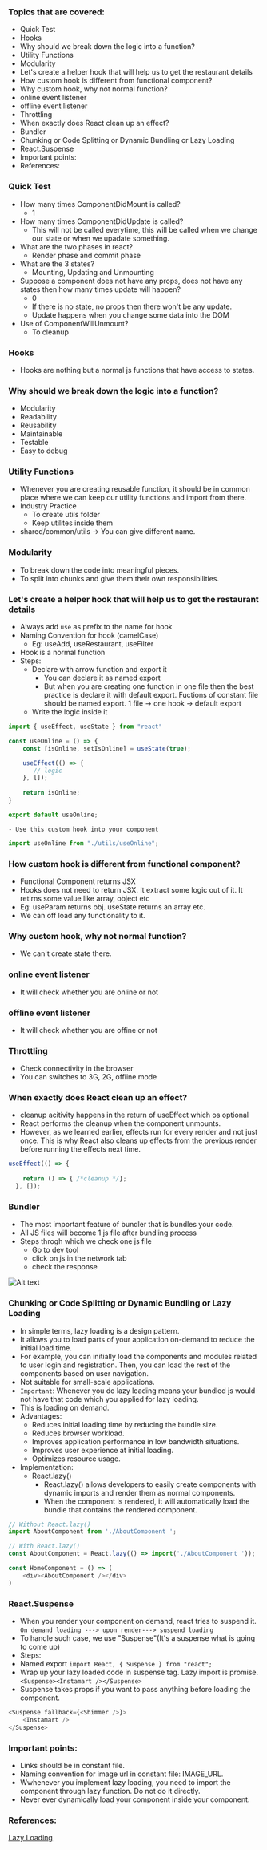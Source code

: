 ### Topics that are covered:
-  Quick Test
-  Hooks
-  Why should we break down the logic into a function?
-  Utility Functions
-  Modularity
-  Let's create a helper hook that will help us to get the restaurant details
-  How custom hook is different from functional component?
-  Why custom hook, why not normal function?
-  online event listener
-  offline event listener
-  Throttling
-  When exactly does React clean up an effect?
-  Bundler
-  Chunking or Code Splitting or Dynamic Bundling or Lazy Loading
-  React.Suspense
-  Important points:
-  References:

### Quick Test
- How many times ComponentDidMount is called?
    - 1
- How many times ComponentDidUpdate is called?
    - This will not be called everytime, this will be called when we change our state or when we upadate something.
- What are the two phases in react?
    - Render phase and commit phase
- What are the 3 states?
    - Mounting, Updating and Unmounting
- Suppose a component does not have any props, does not have any states then how many times update will happen?
    - 0
    - If there is no state, no props then there won't be any update.
    - Update happens when you change some data into the DOM
- Use of ComponentWillUnmount?
    - To cleanup 
### Hooks
- Hooks are nothing but a normal js functions that have access to states.

### Why should we break down the logic into a function?
- Modularity
- Readability
- Reusability
- Maintainable
- Testable
- Easy to debug

### Utility Functions
- Whenever you are creating reusable function, it should be in common place where we can keep our utility functions and import from there.
- Industry Practice
    - To create utils folder
    - Keep utilites inside them
- shared/common/utils -> You can give different name.

### Modularity
- To break down the code into meaningful pieces.
- To split into chunks and give them their own responsibilities.
### Let's create a helper hook that will help us to get the restaurant details
- Always add `use` as prefix to the name for hook
- Naming Convention for hook (camelCase)
    - Eg: useAdd, useRestaurant, useFilter
- Hook is a normal function
- Steps:
    - Declare with arrow function and export it
        - You can declare it as named export
        - But when you are creating one function in one file then the best practice is declare it with default export. Fuctions of constant file should be named export.
            1 file -> one hook -> default export
    - Write the logic inside it
```js
import { useEffect, useState } from "react"

const useOnline = () => {
    const [isOnline, setIsOnline] = useState(true);

    useEffect(() => {
       // logic
    }, []);
     
    return isOnline;
}

export default useOnline;
```
    - Use this custom hook into your component
```js
import useOnline from "./utils/useOnline";
```
### How custom hook is different from functional component?
- Functional Component returns JSX
- Hooks does not need to return JSX. It extract some logic out of it. It retirns some value like array, object etc
- Eg: useParam returns obj. useState returns an array etc.
- We can off load any functionality to it.
### Why custom hook, why not normal function?
- We can't create state there.
### online event listener
- It will check whether you are online or not
### offline event listener
- It will check whether you are offine or not
### Throttling
- Check connectivity in the browser
- You can switches to 3G, 2G, offline mode
### When exactly does React clean up an effect?
- cleanup acitivity happens in the return of useEffect which os optional 
- React performs the cleanup when the component unmounts. 
- However, as we learned earlier, effects run for every render and not just once. This is why React also cleans up effects from the previous render before running the effects next time. 

```js
useEffect(() => {
    
    return () => { /*cleanup */};
  }, []);

```
### Bundler
- The most important feature of bundler that is bundles your code.
- All JS files will become 1 js file after bundling process
- Steps throgh which we check one js file
    - Go to dev tool
    - click on js in the network tab
    - check the response

![Alt text](./src/assets/notes-images/bundler.png "Bundler response (1 js file)")

### Chunking or Code Splitting or Dynamic Bundling or Lazy Loading
- In simple terms, lazy loading is a design pattern. 
- It allows you to load parts of your application on-demand to reduce the initial load time. 
- For example, you can initially load the components and modules related to user login and registration. Then, you can load the rest of the components based on user navigation.
- Not suitable for small-scale applications.
- `Important`: Whenever you do lazy loading means your bundled js would not have that code which you applied for lazy loading.
- This is loading on demand.
- Advantages:
    - Reduces initial loading time by reducing the bundle size.
    - Reduces browser workload.
    - Improves application performance in low bandwidth situations.
    - Improves user experience at initial loading.
    - Optimizes resource usage.
- Implementation:
    - React.lazy()
        - React.lazy() allows developers to easily create components with dynamic imports and render them as normal components. 
        - When the component is rendered, it will automatically load the bundle that contains the rendered component.

```js
// Without React.lazy()
import AboutComponent from './AboutComponent ';

// With React.lazy()
const AboutComponent = React.lazy(() => import('./AboutComponent '));

const HomeComponent = () => (
    <div><AboutComponent /></div>
)
```
### React.Suspense
- When you render your component on demand, react tries to suspend it.
`On demand loading ---> upon render---> suspend loading`
- To handle such case, we use "Suspense"(It's a suspense what is going to come up)
- Steps:
- Named export
`import React, { Suspense } from "react";`
- Wrap up your lazy loaded code in suspense tag. Lazy import is promise.
`<Suspense><Instamart /></Suspense>`
- Suspense takes props if you want to pass anything before loading the component.
```js
<Suspense fallback={<Shimmer />}>
    <Instamart />
</Suspense>
```
### Important points:
- Links should be in constant file.
- Naming convention for image url in constant file: IMAGE_URL.
- Wwhenever you implement lazy loading, you need to import the component through lazy function. Do not do it directly.
- Never ever dynamically load your component inside your component.
### References:
[Lazy Loading](https://www.syncfusion.com/blogs/post/lazy-loading-with-react-an-overview.aspx#:~:text=Lazy%20loading%20is%20one%20of,implemented%20using%20third%2Dparty%20libraries.)

